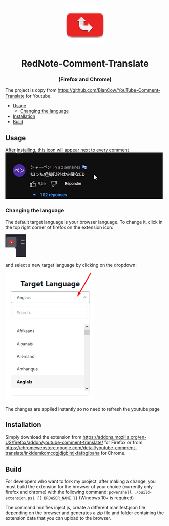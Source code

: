 <p align="center"><img src="docs/icon.png"></p>
<h1 align="center">RedNote-Comment-Translate</h1>
<h3 align="center">(Firefox and Chrome)</h3>

The project is copy from https://github.com/BlanCow/YouTube-Comment-Translate for Youtube.
<!-- <p align="center">
	</br></br>
		<a href="https://addons.mozilla.org/en-US/firefox/addon/youtube-comment-translate/">
			<img src="docs/get-the-addon.png">
		<a href="https://chromewebstore.google.com/detail/youtube-comment-translate/inkldemkdmcdgjdjgbimjkfafpgibaha">
			<img src="docs/ChromeWebStore_BadgeWBorder_v2_206x58.png">
	</br></br>
</p> -->

<!-- vim-markdown-toc GFM -->

- [Usage](#usage)
  - [Changing the language](#changing-the-language)
- [Installation](#installation)
- [Build](#build)

<!-- vim-markdown-toc -->

## Usage

After installing, this icon will appear next to every comment</br>
<img src="docs/usage_firefox.gif">

### Changing the language

The default target language is your browser language. To change it, click in the top right corner of firefox on the extension icon:

<img src="docs/change_language_1.png">

and select a new target language by clicking on the dropdown:

<img src="docs/change_language_2.png">

The changes are applied instantly so no need to refresh the youtube page

## Installation

Simply download the extension from
https://addons.mozilla.org/en-US/firefox/addon/youtube-comment-translate/ for Firefox
or from
https://chromewebstore.google.com/detail/youtube-comment-translate/inkldemkdmcdgjdjgbimjkfafpgibaha for Chrome.

## Build

For developers who want to fork my project, after making a change, you must build the extension for the browser of your choice (currently only firefox and chrome) with the following command:
`powershell ./build-extension.ps1 {{ BROWSER_NAME }}` (Windows 10+ is required)

The command minifies inject.js, create a different manifest.json file depending on the browser and generates a zip file and folder containing the extension data that you can upload to the browser.
